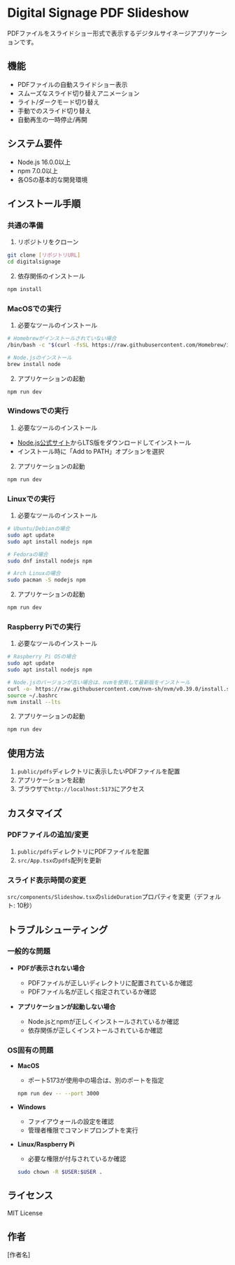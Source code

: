 # Digital Signage PDF Slideshow

PDFファイルをスライドショー形式で表示するデジタルサイネージアプリケーションです。

## 機能

- PDFファイルの自動スライドショー表示
- スムーズなスライド切り替えアニメーション
- ライト/ダークモード切り替え
- 手動でのスライド切り替え
- 自動再生の一時停止/再開

## システム要件

- Node.js 16.0.0以上
- npm 7.0.0以上
- 各OSの基本的な開発環境

## インストール手順

### 共通の準備

1. リポジトリをクローン
```bash
git clone [リポジトリURL]
cd digitalsignage
```

2. 依存関係のインストール
```bash
npm install
```

### MacOSでの実行

1. 必要なツールのインストール
```bash
# Homebrewがインストールされていない場合
/bin/bash -c "$(curl -fsSL https://raw.githubusercontent.com/Homebrew/install/HEAD/install.sh)"

# Node.jsのインストール
brew install node
```

2. アプリケーションの起動
```bash
npm run dev
```

### Windowsでの実行

1. 必要なツールのインストール
- [Node.js公式サイト](https://nodejs.org/)からLTS版をダウンロードしてインストール
- インストール時に「Add to PATH」オプションを選択

2. アプリケーションの起動
```bash
npm run dev
```

### Linuxでの実行

1. 必要なツールのインストール
```bash
# Ubuntu/Debianの場合
sudo apt update
sudo apt install nodejs npm

# Fedoraの場合
sudo dnf install nodejs npm

# Arch Linuxの場合
sudo pacman -S nodejs npm
```

2. アプリケーションの起動
```bash
npm run dev
```

### Raspberry Piでの実行

1. 必要なツールのインストール
```bash
# Raspberry Pi OSの場合
sudo apt update
sudo apt install nodejs npm

# Node.jsのバージョンが古い場合は、nvmを使用して最新版をインストール
curl -o- https://raw.githubusercontent.com/nvm-sh/nvm/v0.39.0/install.sh | bash
source ~/.bashrc
nvm install --lts
```

2. アプリケーションの起動
```bash
npm run dev
```

## 使用方法

1. `public/pdfs`ディレクトリに表示したいPDFファイルを配置
2. アプリケーションを起動
3. ブラウザで`http://localhost:5173`にアクセス

## カスタマイズ

### PDFファイルの追加/変更

1. `public/pdfs`ディレクトリにPDFファイルを配置
2. `src/App.tsx`の`pdfs`配列を更新

### スライド表示時間の変更

`src/components/Slideshow.tsx`の`slideDuration`プロパティを変更（デフォルト: 10秒）

## トラブルシューティング

### 一般的な問題

- **PDFが表示されない場合**
  - PDFファイルが正しいディレクトリに配置されているか確認
  - PDFファイル名が正しく指定されているか確認

- **アプリケーションが起動しない場合**
  - Node.jsとnpmが正しくインストールされているか確認
  - 依存関係が正しくインストールされているか確認

### OS固有の問題

- **MacOS**
  - ポート5173が使用中の場合は、別のポートを指定
  ```bash
  npm run dev -- --port 3000
  ```

- **Windows**
  - ファイアウォールの設定を確認
  - 管理者権限でコマンドプロンプトを実行

- **Linux/Raspberry Pi**
  - 必要な権限が付与されているか確認
  ```bash
  sudo chown -R $USER:$USER .
  ```

## ライセンス

MIT License

## 作者

[作者名] 